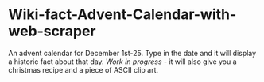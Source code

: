 # Wiki-fact-Advent-Calendar-with-web-scraper

An advent calendar for December 1st-25. Type in the date and it will display a historic fact about that day.
*Work in progress* - it will also give you a christmas recipe and a piece of ASCII clip art.
